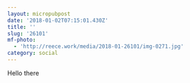 ```yaml
---
layout: micropubpost
date: '2018-01-02T07:15:01.430Z'
title: ''
slug: '26101'
mf-photo:
  - 'http://reece.work/media/2018-01-26101/img-0271.jpg'
category: social
---
```

Hello there
[](http://reece.work/media/2018-01-26101/img-0271.jpg)
